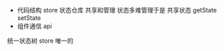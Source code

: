 - 代码结构 
    store  状态仓库 共享和管理 状态多难管理于是
            共享状态  getState setState 
- 组件通信 
    api 

统一状态树 store 唯一的
